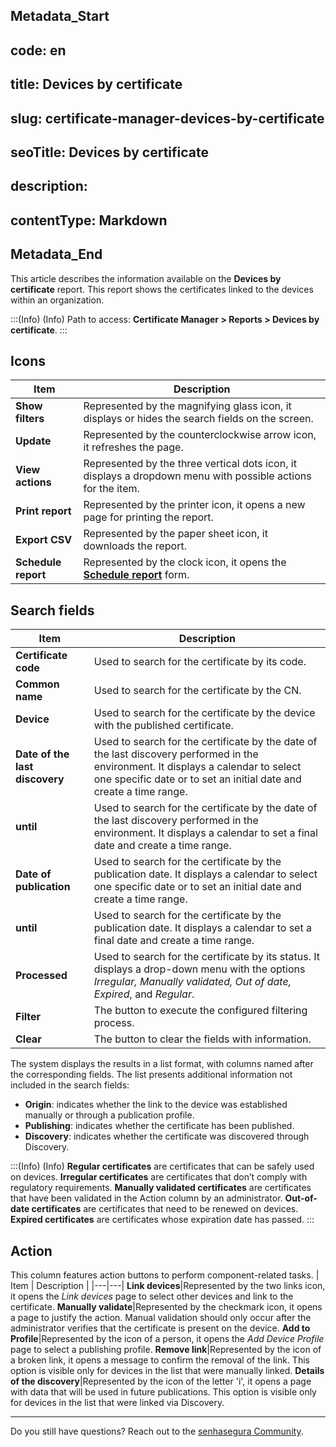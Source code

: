## Metadata_Start 
## code: en
## title: Devices by certificate 
## slug: certificate-manager-devices-by-certificate 
## seoTitle: Devices by certificate 
## description:  
## contentType: Markdown 
## Metadata_End
This article describes the information available on the **Devices by certificate** report. This report shows the certificates linked to the devices within an organization.

:::(Info) (Info)
Path to access: **Certificate Manager > Reports > Devices by certificate**.
:::

## Icons
| Item | Description |
| --- | --- |
|**Show filters**|Represented by the magnifying glass icon, it displays or hides the search fields on the screen.
|**Update**|Represented by the counterclockwise arrow icon, it refreshes the page.
|**View actions**|Represented by the three vertical dots icon, it displays a dropdown menu with possible actions for the item.
|**Print report**|Represented by the printer icon, it opens a new page for printing the report.
|**Export CSV**|Represented by the paper sheet icon, it downloads the report.
|**Schedule report**|Represented by the clock icon, it opens the [**Schedule report**](/v3-32/docs/general-information-how-to-issue-download-and-schedule-device-reports) form.

##  Search fields
| Item | Description |
| --- | --- |
**Certificate code**|Used to search for the certificate by its code.
**Common name**|Used to search for the certificate by the CN.
**Device**|Used to search for the certificate by the device with the published certificate.
**Date of the last discovery**|Used to search for the certificate by the date of the last discovery performed in the environment. It displays a calendar to select one specific date or to set an initial date and create a time range.|
**until**|Used to search for the certificate by the date of the last discovery performed in the environment. It displays a calendar to set a final date and create a time range.|
**Date of publication**|Used to search for the certificate by the publication date. It displays a calendar to select one specific date or to set an initial date and create a time range.|
**until**|Used to search for the certificate by the publication date. It displays a calendar to set a final date and create a time range.|
**Processed**|Used to search for the certificate by its status. It displays a drop-down menu with the options *Irregular, Manually validated, Out of date, Expired*, and *Regular*. 
|**Filter**|The button to execute the configured filtering process.
|**Clear**|The button to clear the fields with information.

The system displays the results in a list format, with columns named after the corresponding fields. The list presents additional information not included in the search fields:

* **Origin**: indicates whether the link to the device was established manually or through a publication profile.
* **Publishing**: indicates whether the certificate has been published.
* **Discovery**: indicates whether the certificate was discovered through Discovery.

:::(Info) (Info)
**Regular certificates** are certificates that can be safely used on devices.
**Irregular certificates** are certificates that don’t comply with regulatory requirements.
**Manually validated certificates** are certificates that have been validated in the Action column by an administrator.
**Out-of-date certificates** are certificates that need to be renewed on devices.
**Expired certificates** are certificates whose expiration date has passed.
:::

##  Action
This column features action buttons to perform component-related tasks.
| Item | Description |
|---|---|
**Link devices**|Represented by the two links icon, it opens the *Link devices* page to select other devices and link to the certificate.
**Manually validate**|Represented by the checkmark icon, it opens a page to justify the action. Manual validation should only occur after the administrator verifies that the certificate is present on the device.
**Add to Profile**|Represented by the icon of a person, it opens the *Add Device Profile* page to select a publishing profile.
**Remove link**|Represented by the icon of a broken link, it opens a message to confirm the removal of the link. This option is visible only for devices in the list that were manually linked.
**Details of the discovery**|Represented by the icon of the letter 'i', it opens a page with data that will be used in future publications. This option is visible only for devices in the list that were linked via Discovery.
***
Do you still have questions? Reach out to the [senhasegura Community](https://community.senhasegura.io/).
